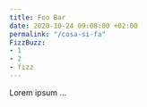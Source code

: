 ```yaml
---
title: Foo Bar
date: 2020-10-24 09:08:00 +02:00
permalink: "/cosa-si-fa"
FizzBuzz:
- 1
- 2
- fizz
---
```


Lorem ipsum …